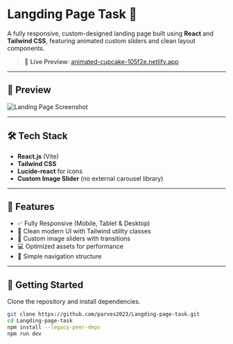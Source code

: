 # Langding Page Task 🚀

A fully responsive, custom-designed landing page built using **React** and **Tailwind CSS**, featuring animated custom sliders and clean layout components.

> 🔗 **Live Preview**: [animated-cupcake-105f2e.netlify.app](https://animated-cupcake-105f2e.netlify.app)

---

## 📸 Preview

![Landing Page Screenshot](https://user-images.githubusercontent.com/your-screenshot-placeholder.png) <!-- Optional: add image if available -->

---

## 🛠 Tech Stack

- **React.js** (Vite)
- **Tailwind CSS**
- **Lucide-react** for icons
- **Custom Image Slider** (no external carousel library)

---

## 📁 Features

- ✅ Fully Responsive (Mobile, Tablet & Desktop)
- 🎨 Clean modern UI with Tailwind utility classes
- 📸 Custom image sliders with transitions
- 💻 Optimized assets for performance
- 🔗 Simple navigation structure

---

## 🚀 Getting Started

Clone the repository and install dependencies.

```bash
git clone https://github.com/parves2023/Langding-page-task.git
cd Langding-page-task
npm install --legacy-peer-deps
npm run dev
